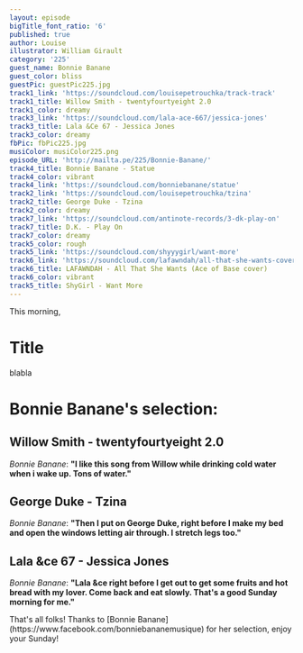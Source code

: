 ```yaml
---
layout: episode
bigTitle_font_ratio: '6'
published: true
author: Louise
illustrator: William Girault
category: '225'
guest_name: Bonnie Banane
guest_color: bliss
guestPic: guestPic225.jpg
track1_link: 'https://soundcloud.com/louisepetrouchka/track-track'
track1_title: Willow Smith - twentyfourtyeight 2.0
track1_color: dreamy
track3_link: 'https://soundcloud.com/lala-ace-667/jessica-jones'
track3_title: Lala &Ce 67 - Jessica Jones
track3_color: dreamy
fbPic: fbPic225.jpg
musiColor: musiColor225.png
episode_URL: 'http://mailta.pe/225/Bonnie-Banane/'
track4_title: Bonnie Banane - Statue
track4_color: vibrant
track4_link: 'https://soundcloud.com/bonniebanane/statue'
track2_link: 'https://soundcloud.com/louisepetrouchka/tzina'
track2_title: George Duke - Tzina
track2_color: dreamy
track7_link: 'https://soundcloud.com/antinote-records/3-dk-play-on'
track7_title: D.K. - Play On
track7_color: dreamy
track5_color: rough
track5_link: 'https://soundcloud.com/shyyygirl/want-more'
track6_link: 'https://soundcloud.com/lafawndah/all-that-she-wants-cover'
track6_title: LAFAWNDAH - All That She Wants (Ace of Base cover)
track6_color: vibrant
track5_title: ShyGirl - Want More
---
```

<p id="introduction">This morning,</p>

# Title

blabla

# Bonnie Banane's selection:

## Willow Smith - twentyfourtyeight 2.0
_Bonnie Banane_: **"**I like this song from Willow while drinking cold water when i wake up.
Tons of water.**"**

## George Duke - Tzina
_Bonnie Banane_: **"**Then I put on George Duke, right before I make my bed and open the windows
letting air through.
I stretch legs too.**"**

## Lala &ce 67 - Jessica Jones
_Bonnie Banane_: **"**Lala &ce right before I get out to get some fruits and hot bread with my lover.
Come back and eat slowly.
That's a good Sunday morning for me.**"**

<p id="outroduction">That's all folks! Thanks to [Bonnie Banane](https://www.facebook.com/bonniebananemusique) for her selection, enjoy your Sunday!</p>
